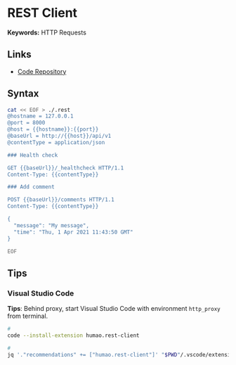 # REST Client

<!--
https://github.com/gabrielaigner/audally/blob/main/backend-api/rest-requests/requests.http
-->

**Keywords:** HTTP Requests

## Links

- [Code Repository](https://github.com/Huachao/vscode-restclient)

## Syntax

```sh
cat << EOF > ./.rest
@hostname = 127.0.0.1
@port = 8000
@host = {{hostname}}:{{port}}
@baseUrl = http://{{host}}/api/v1
@contentType = application/json

### Health check

GET {{baseUrl}}/_healthcheck HTTP/1.1
Content-Type: {{contentType}}

### Add comment

POST {{baseUrl}}/comments HTTP/1.1
Content-Type: {{contentType}}

{
  "message": "My message",
  "time": "Thu, 1 Apr 2021 11:43:50 GMT"
}

EOF
```

## Tips

### Visual Studio Code

**Tips**: Behind proxy, start Visual Studio Code with environment `http_proxy` from terminal.

```sh
#
code --install-extension humao.rest-client

#
jq '."recommendations" += ["humao.rest-client"]' "$PWD"/.vscode/extensions.json | sponge "$PWD"/.vscode/extensions.json
```
